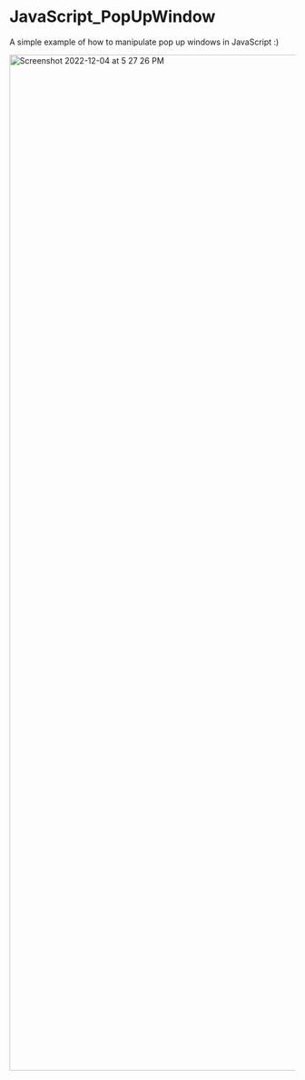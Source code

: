 # JavaScript_PopUpWindow
A simple example of how to manipulate pop up windows in JavaScript :)

<img width="1788" alt="Screenshot 2022-12-04 at 5 27 26 PM" src="https://user-images.githubusercontent.com/55258581/205529666-673d7416-1751-43af-97c7-730642b72566.png">
